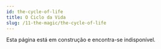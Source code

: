 ```yaml
---
id: the-cycle-of-life
title: O Ciclo da Vida
slug: /11-the-magic/the-cycle-of-life
---
```


Esta página está em construção e encontra-se indisponível.

